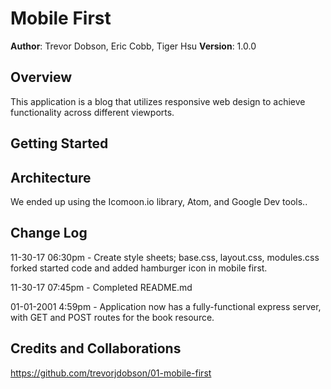 # Mobile First

**Author**: Trevor Dobson, Eric Cobb, Tiger Hsu
**Version**: 1.0.0

## Overview
This application is a blog that utilizes responsive web design to achieve functionality across different viewports.

## Getting Started

## Architecture
We ended up using the Icomoon.io library, Atom, and Google Dev tools..

## Change Log

11-30-17 06:30pm - Create style sheets; base.css, layout.css, modules.css forked started code and added hamburger icon in mobile first.

11-30-17 07:45pm - Completed README.md


01-01-2001 4:59pm - Application now has a fully-functional express server, with GET and POST routes for the book resource.

## Credits and Collaborations

https://github.com/trevorjdobson/01-mobile-first
